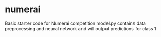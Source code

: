 # numerai
Basic starter code for Numerai competition
model.py contains data preprocessing and neural network and will output predictions for class 1
